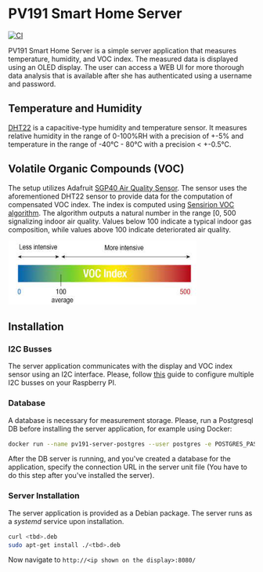 # PV191 Smart Home Server

[![CI](https://github.com/KristianMika/pv191-smart-home-server/actions/workflows/ci.yaml/badge.svg)](https://github.com/KristianMika/pv191-smart-home-server/actions/workflows/ci.yaml)

PV191 Smart Home Server is a simple server application that measures temperature, humidity, and VOC index. The measured data is displayed using an OLED display. The user can access a WEB UI for more thorough data analysis that is available after she has authenticated using a username and password.

## Temperature and Humidity

[DHT22](https://pdf1.alldatasheet.com/datasheet-pdf/view/1132459/ETC2/DHT22.html) is a capacitive-type humidity and temperature sensor. It measures relative humidity in the range of 0-100%RH with a precision of +-5% and temperature in the range of -40°C - 80°C with a precision < +-0.5°C.

## Volatile Organic Compounds (VOC)

The setup utilizes Adafruit [SGP40 Air Quality Sensor](https://docs.rs-online.com/1956/A700000007055193.pdf). The sensor uses the aforementioned DHT22 sensor to provide data for the computation of compensated VOC index. The index is computed using [Sensirion VOC algorithm](https://github.com/Sensirion/gas-index-algorithm). The algorithm outputs a natural number in the range [0, 500 signalizing indoor air quality. Values below 100 indicate a typical indoor gas composition, while values above 100 indicate deteriorated air quality.

![VOC scale](./.github/images/voc_scale.jpeg)

## Installation

### I2C Busses

The server application communicates with the display and VOC index sensor using an I2C interface. Please, follow [this](https://www.instructables.com/Raspberry-PI-Multiple-I2c-Devices/) guide to configure multiple I2C busses on your Raspberry PI.

### Database

A database is necessary for measurement storage. Please, run a Postgresql DB before installing the server application, for example using Docker:

```bash
docker run --name pv191-server-postgres --user postgres -e POSTGRES_PASSWORD=mysecretpassword -d -p 5432:5432 --restart always postgres
```

After the DB server is running, and you've created a database for the application, specify the connection URL in the server unit file (You have to do this step after you've installed the server).

### Server Installation

The server application is provided as a Debian package. The server runs as a _systemd_ service upon installation.

```bash
curl <tbd>.deb
sudo apt-get install ./<tbd>.deb
```

Now navigate to `http://<ip shown on the display>:8080/`
